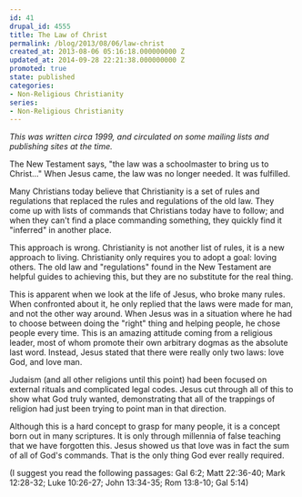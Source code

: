 ```yaml
---
id: 41
drupal_id: 4555
title: The Law of Christ
permalink: /blog/2013/08/06/law-christ
created_at: 2013-08-06 05:16:18.000000000 Z
updated_at: 2014-09-28 22:21:38.000000000 Z
promoted: true
state: published
categories:
- Non-Religious Christianity
series:
- Non-Religious Christianity
---
```

*This was written circa 1999, and circulated on some mailing lists and publishing sites at the time.*

The New Testament says, "the law was a schoolmaster to bring us to Christ..." When Jesus came, the law was no longer needed. It was fulfilled.
 
Many Christians today believe that Christianity is a set of rules and regulations that replaced the rules and regulations of the old law.  They come up with lists of commands that Christians today have to follow; and when they can't find a place commanding something, they quickly find it "inferred" in another place.
 
This approach is wrong. Christianity is not another list of rules, it is a new approach to living. Christianity only requires you to adopt a goal: loving others. The old law and "regulations" found in the New Testament are helpful guides to achieving this, but they are no substitute for the real thing.
 
This is apparent when we look at the life of Jesus, who broke many rules. When confronted about it, he only replied that the laws were made for man, and not the other way around. When Jesus was in a situation where he had to choose between doing the "right" thing and  helping people, he chose people every time. This is an amazing attitude coming from a religious leader, most of whom promote their  own arbitrary dogmas as the absolute last word. Instead, Jesus stated that there were really only two laws: love God, and love man.
 
Judaism (and all other religions until this point) had been focused on external rituals and complicated legal codes. Jesus cut through all of this to show what God truly wanted, demonstrating that all of the trappings of religion had just been trying to point man in that direction.
 
Although this is a hard concept to grasp for many people, it is a concept born out in many scriptures. It is only through millennia of false teaching that we have forgotten this. Jesus showed us that love was in fact the sum of all of God's commands. That is the only thing God ever really required.
 
 
(I suggest you read the following passages: Gal 6:2; Matt 22:36-40; Mark 12:28-32; Luke 10:26-27; John 13:34-35; Rom 13:8-10; Gal 5:14)

